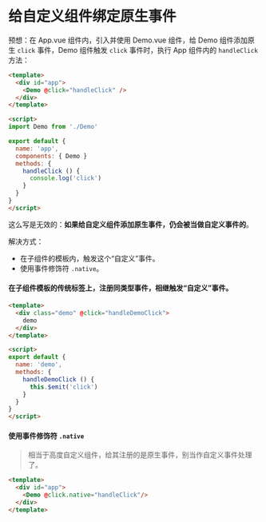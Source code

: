 # 给自定义组件绑定原生事件

预想：在 App.vue 组件内，引入并使用 Demo.vue 组件，给 Demo 组件添加原生 `click` 事件，Demo 组件触发 `click` 事件时，执行 App 组件内的 `handleClick` 方法：

```html
<template>
  <div id="app">
    <Demo @click="handleClick" />
  </div>
</template>

<script>
import Demo from './Demo'

export default {
  name: 'app',
  components: { Demo }
  methods: {
    handleClick () {
      console.log('click')
    }
  }
}
</script>  
```

这么写是无效的：**如果给自定义组件添加原生事件，仍会被当做自定义事件的**。

解决方式：
- 在子组件的模板内，触发这个“自定义”事件。
- 使用事件修饰符 `.native`。

#### 在子组件模板的传统标签上，注册同类型事件，相继触发“自定义”事件。

``` html
<template>
  <div class="demo" @click="handleDemoClick">
    demo
  </div>
</template>

<script>
export default {
  name: 'demo',
  methods: {
    handleDemoClick () {
      this.$emit('click')
    }
  }
}
</script>
```

#### 使用事件修饰符 `.native`

> 相当于高度自定义组件，给其注册的是原生事件，别当作自定义事件处理了。

```html
<template>
  <div id="app">
    <Demo @click.native="handleClick"/>
  </div>
</template>
```
